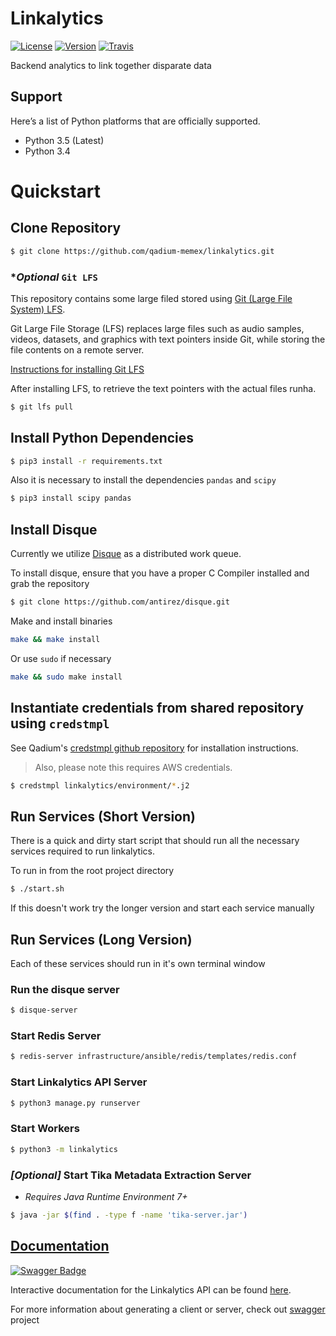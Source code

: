 Linkalytics
===========

[![License][License Badge]][License] [![Version][Version Badge]][Version] [![Travis][Travis Badge]][Travis]

Backend analytics to link together disparate data

Support
--------

Here’s a list of Python platforms that are officially supported.

- Python 3.5 (Latest)
- Python 3.4

Quickstart
==========

Clone Repository
----------------

```sh
$ git clone https://github.com/qadium-memex/linkalytics.git
```

### \*_Optional_ `Git LFS`

This repository contains some large filed stored using [Git (Large File System) LFS][LFS Blog].

Git Large File Storage (LFS) replaces large files such as audio samples, videos, datasets,
and graphics with text pointers inside Git, while storing the file contents on a remote server.

[Instructions for installing Git LFS][LFS]

After installing LFS, to retrieve the text pointers with the actual files runha.

```sh
$ git lfs pull
```

Install Python Dependencies
---------------------------

```sh
$ pip3 install -r requirements.txt
```

Also it is necessary to install the dependencies `pandas` and `scipy`

```sh
$ pip3 install scipy pandas
```

Install Disque
--------------
Currently we utilize [Disque][Disque] as a distributed work queue.

To install disque, ensure that you have a proper C Compiler installed and grab the repository

```sh
$ git clone https://github.com/antirez/disque.git
```

Make and install binaries

```sh
make && make install
```

Or use `sudo` if necessary

```sh
make && sudo make install
```


Instantiate credentials from shared repository using `credstmpl`
----------------------------------------------------------------
See Qadium's [credstmpl github repository](Credstmpl) for installation instructions.

> Also, please note this requires AWS credentials.


```sh
$ credstmpl linkalytics/environment/*.j2
```

Run Services (Short Version)
----------------------------

There is a quick and dirty start script that should run all the necessary services required to run linkalytics.

To run in from the root project directory

```sh
$ ./start.sh
```

If this doesn't work try the longer version and start each service manually


Run Services (Long Version)
---------------------------

Each of these services should run in it's own terminal window

### Run the disque server

```sh
$ disque-server
```

### Start Redis Server

```sh
$ redis-server infrastructure/ansible/redis/templates/redis.conf
```

### Start Linkalytics API Server

```sh
$ python3 manage.py runserver
```

### Start Workers

```sh
$ python3 -m linkalytics
```

### _[Optional]_ Start Tika Metadata Extraction Server

* _Requires Java Runtime Environment 7+_

```sh
$ java -jar $(find . -type f -name 'tika-server.jar')
```

[Documentation](https://swaggerhub.com/api/jjangsangy/linkalytics)
------------------------------------------------------------------

[![Swagger Badge][Swagger]][Swagger Badge]

Interactive documentation for the Linkalytics API can be found [here][Swagger].

For more information about generating a client or server, check out [swagger](http://swagger.io/) project


[License]:       https://github.com/qadium-memex/linkalytics/blob/master/LICENSE     "Apache 2.0 License"
[License Badge]: https://img.shields.io/pypi/l/coverage.svg                          "Apache 2.0 Badge"

[Version]:       https://badge.fury.io/gh/qadium-memex%2Flinkalytics                 "Github Version"
[Version Badge]: https://badge.fury.io/gh/qadium-memex%2Flinkalytics.svg             "Github Version Badge"

[Travis]:        https://travis-ci.org/qadium-memex/linkalytics                      "Travis-CI"
[Travis Badge]:  https://travis-ci.org/qadium-memex/linkalytics.svg?branch=master    "Travis-CI Badge"

[Swagger]:       http://online.swagger.io/validator/?url=https://raw.githubusercontent.com/qadium-memex/linkalytics/master/swagger.yaml
[Swagger Badge]: https://swaggerhub.com/api/jjangsangy/linkalytics

[Disque]:    https://github.com/antirez/disque.git
[Credstmpl]: https://github.com/qadium/credstmpl

[LFS]: https://git-lfs.github.com
[LFS Blog]: https://github.com/blog/1986-announcing-git-large-file-storage-lfs
